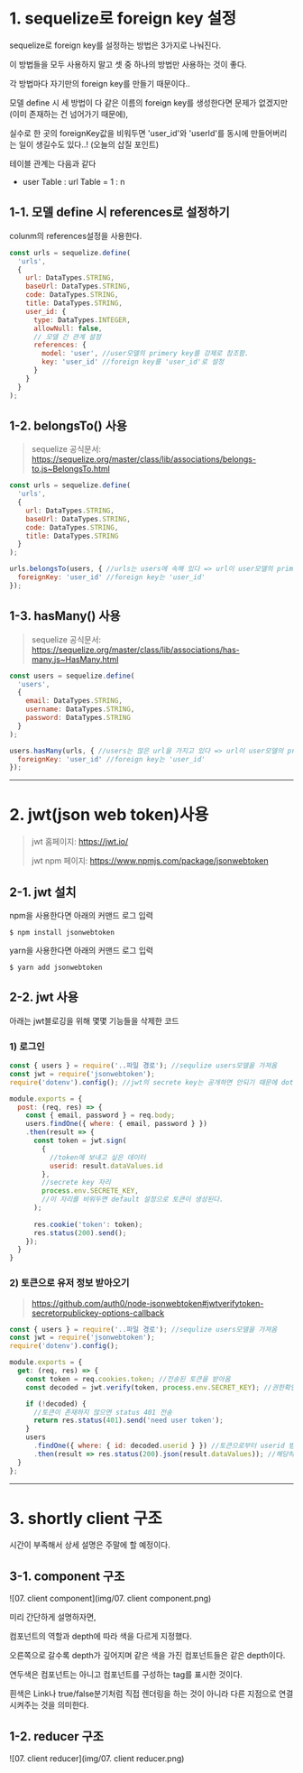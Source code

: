 # 1. sequelize로 foreign key 설정

sequelize로 foreign key를 설정하는 방법은 3가지로 나눠진다.

이 방법들을 모두 사용하지 말고 셋 중 하나의 방법만 사용하는 것이 좋다.

각 방법마다 자기만의 foreign key를 만들기 때문이다..

모델 define 시 세 방법이 다 같은 이름의 foreign key를 생성한다면 문제가 없겠지만(이미 존재하는 건 넘어가기 때문에),

실수로 한 곳의 foreignKey값을 비워두면 'user_id'와 'userId'를 동시에 만들어버리는 일이 생길수도 있다..! (오늘의 삽질 포인트)



테이블 관계는 다음과 같다

* user Table : url Table = 1 : n



## 1-1.  모델 define 시 references로 설정하기

colunm의 references설정을 사용한다.

```js
const urls = sequelize.define(
  'urls',
  {
    url: DataTypes.STRING,
    baseUrl: DataTypes.STRING,
    code: DataTypes.STRING,
    title: DataTypes.STRING,
    user_id: {
      type: DataTypes.INTEGER,
      allowNull: false,
      // 모델 간 관계 설정
      references: {
        model: 'user', //user모델의 primery key를 강제로 참조함.
        key: 'user_id' //foreign key를 'user_id'로 설정
      }
    }
  }
);
```



## 1-2. belongsTo() 사용

> sequelize 공식문서: https://sequelize.org/master/class/lib/associations/belongs-to.js~BelongsTo.html

```js
const urls = sequelize.define(
  'urls',
  {
    url: DataTypes.STRING,
    baseUrl: DataTypes.STRING,
    code: DataTypes.STRING,
    title: DataTypes.STRING
  }
);

urls.belongsTo(users, { //urls는 users에 속해 있다 => url이 user모델의 primary key 참조
  foreignKey: 'user_id' //foreign key는 'user_id'
});
```



## 1-3. hasMany() 사용

> sequelize 공식문서: https://sequelize.org/master/class/lib/associations/has-many.js~HasMany.html

```js
const users = sequelize.define(
  'users',
  {
    email: DataTypes.STRING,
    username: DataTypes.STRING,
    password: DataTypes.STRING
  }
);

users.hasMany(urls, { //users는 많은 url을 가지고 있다 => url이 user모델의 primary key 참조
  foreignKey: 'user_id' //foreign key는 'user_id'
});
```





---

# 2. jwt(json web token)사용

> jwt 홈페이지:  https://jwt.io/
>
> jwt npm 페이지: https://www.npmjs.com/package/jsonwebtoken



## 2-1. jwt 설치

npm을 사용한다면 아래의 커맨드 로그 입력

```
$ npm install jsonwebtoken
```



yarn을 사용한다면 아래의 커맨드 로그 입력

```
$ yarn add jsonwebtoken
```



## 2-2. jwt 사용

아래는 jwt블로깅을 위해 몇몇 기능들을 삭제한 코드

### 1) 로그인

```js
const { users } = require('..파일 경로'); //sequlize users모델을 가져옴
const jwt = require('jsonwebtoken');
require('dotenv').config(); //jwt의 secrete key는 공개하면 안되기 때문에 dotenv모듈을 사용했다.

module.exports = {
  post: (req, res) => {
    const { email, password } = req.body;
    users.findOne({ where: { email, password } })
    .then(result => {
      const token = jwt.sign(
        {
          //token에 보내고 싶은 데이터
          userid: result.dataValues.id
        },
        //secrete key 자리
        process.env.SECRETE_KEY,
        //이 자리를 비워두면 default 설정으로 토큰이 생성된다.
      );
        
      res.cookie('token': token);
      res.status(200).send();
    });
  }
}
```



### 2) 토큰으로 유저 정보 받아오기

> https://github.com/auth0/node-jsonwebtoken#jwtverifytoken-secretorpublickey-options-callback

```js
const { users } = require('..파일 경로'); //sequlize users모델을 가져옴
const jwt = require('jsonwebtoken');
require('dotenv').config();

module.exports = {
  get: (req, res) => {
    const token = req.cookies.token; //전송된 토큰을 받아옴
    const decoded = jwt.verify(token, process.env.SECRET_KEY); //권한확인 후 토큰이 유효하다면 디코딩 된 페이로드를 출력함

    if (!decoded) {
      //토큰이 존재하지 않으면 status 401 전송
      return res.status(401).send('need user token');
    }
    users
      .findOne({ where: { id: decoded.userid } }) //토큰으로부터 userid 받아옴
      .then(result => res.status(200).json(result.dataValues)); //해당하는 user정보 전송
  }
};
```





---

# 3. shortly client 구조

시간이 부족해서 상세 설명은 주말에 할 예정이다.



## 3-1. component 구조

![07. client component](img/07. client component.png)

미리 간단하게 설명하자면,

컴포넌트의 역할과 depth에 따라 색을 다르게 지정했다.

오른쪽으로 갈수록 depth가 깊어지며 같은 색을 가진 컴포넌트들은 같은 depth이다.

연두색은 컴포넌트는 아니고 컴포넌트를 구성하는 tag를 표시한 것이다.

흰색은 Link나 true/false분기처럼 직접 렌더링을 하는 것이 아니라 다른 지점으로 연결시켜주는 것을 의미한다.



## 1-2. reducer 구조

![07. client reducer](img/07. client reducer.png)